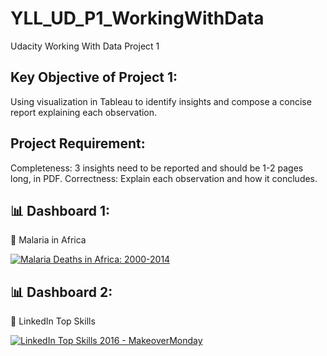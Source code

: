# YLL_UD_P1_WorkingWithData
Udacity Working With Data Project 1

## Key Objective of Project 1:
Using visualization in Tableau to identify insights and compose a concise report explaining each observation.

## Project Requirement:
Completeness: 3 insights need to be reported and should be 1-2 pages long, in PDF.
Correctness: Explain each observation and how it concludes.

## 📊 Dashboard 1:
📌 Malaria in Africa
<div class='tableauPlaceholder' id='viz1722820527500' style='position: relative'><noscript><a href='http:&#47;&#47;vizdiff.blogspot.com&#47;2016&#47;08&#47;tweakthursday-dotting-map.html'><img alt='Malaria Deaths in Africa: 2000-2014 ' src='https:&#47;&#47;public.tableau.com&#47;static&#47;images&#47;Ma&#47;MakeoverMonday34Malaria_0&#47;MalariainAfrica&#47;1_rss.png' style='border: none' /></a></noscript><object class='tableauViz'  style='display:none;'><param name='host_url' value='https%3A%2F%2Fpublic.tableau.com%2F' /> <param name='embed_code_version' value='3' /> <param name='site_root' value='' /><param name='name' value='MakeoverMonday34Malaria_0&#47;MalariainAfrica' /><param name='tabs' value='no' /><param name='toolbar' value='yes' /><param name='static_image' value='https:&#47;&#47;public.tableau.com&#47;static&#47;images&#47;Ma&#47;MakeoverMonday34Malaria_0&#47;MalariainAfrica&#47;1.png' /> <param name='animate_transition' value='yes' /><param name='display_static_image' value='yes' /><param name='display_spinner' value='yes' /><param name='display_overlay' value='yes' /><param name='display_count' value='yes' /></object></div>                <script type='text/javascript'>                    var divElement = document.getElementById('viz1722820527500');                    var vizElement = divElement.getElementsByTagName('object')[0];                    if ( divElement.offsetWidth > 800 ) { vizElement.style.width='1000px';vizElement.style.height='842px';} else if ( divElement.offsetWidth > 500 ) { vizElement.style.width='1000px';vizElement.style.height='842px';} else { vizElement.style.width='100%';vizElement.style.height='1342px';}                     var scriptElement = document.createElement('script');                    scriptElement.src = 'https://public.tableau.com/javascripts/api/viz_v1.js';                    vizElement.parentNode.insertBefore(scriptElement, vizElement);                </script>

## 📊 Dashboard 2:
📌 LinkedIn Top Skills
<div class='tableauPlaceholder' id='viz1722820664010' style='position: relative'><noscript><a href='http:&#47;&#47;sirvizalot.blogspot.com&#47;2017&#47;04&#47;how-to-add-highlight-actions-to-enhance.html'><img alt='LinkedIn Top Skills 2016 - MakeoverMonday ' src='https:&#47;&#47;public.tableau.com&#47;static&#47;images&#47;Li&#47;LinkedInTopSkills2016-MakeoverMonday&#47;LinkedInTopSkills2016-MakeoverMonday&#47;1_rss.png' style='border: none' /></a></noscript><object class='tableauViz'  style='display:none;'><param name='host_url' value='https%3A%2F%2Fpublic.tableau.com%2F' /> <param name='embed_code_version' value='3' /> <param name='site_root' value='' /><param name='name' value='LinkedInTopSkills2016-MakeoverMonday&#47;LinkedInTopSkills2016-MakeoverMonday' /><param name='tabs' value='no' /><param name='toolbar' value='yes' /><param name='static_image' value='https:&#47;&#47;public.tableau.com&#47;static&#47;images&#47;Li&#47;LinkedInTopSkills2016-MakeoverMonday&#47;LinkedInTopSkills2016-MakeoverMonday&#47;1.png' /> <param name='animate_transition' value='yes' /><param name='display_static_image' value='yes' /><param name='display_spinner' value='yes' /><param name='display_overlay' value='yes' /><param name='display_count' value='yes' /><param name='language' value='en-US' /></object></div>                <script type='text/javascript'>                    var divElement = document.getElementById('viz1722820664010');                    var vizElement = divElement.getElementsByTagName('object')[0];                    vizElement.style.width='1100px';vizElement.style.height='827px';                    var scriptElement = document.createElement('script');                    scriptElement.src = 'https://public.tableau.com/javascripts/api/viz_v1.js';                    vizElement.parentNode.insertBefore(scriptElement, vizElement);                </script>
